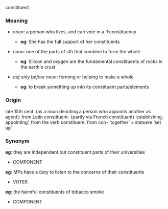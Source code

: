 constituent
### Meaning
+ _noun_: a person who lives, and can vote in a ↑constituency
	+ __eg__: She has the full support of her constituents
+ _noun_: one of the parts of sth that combine to form the whole
	+ __eg__: Silicon and oxygen are the fundamental constituents of rocks in the earth's crust

+ _adj only before noun_: forming or helping to make a whole
	+ __eg__: to break something up into its constituent parts/elements

### Origin

late 15th cent. (as a noun denoting a person who appoints another as agent): from Latin constituent- (partly via French constituant) ‘establishing, appointing’, from the verb constituere, from con- ‘together’ + statuere ‘set up’

### Synonym

__eg__: they are independent but constituent parts of their universities

+ COMPONENT

__eg__: MPs have a duty to listen to the concerns of their constituents

+ VOTER

__eg__: the harmful constituents of tobacco smoke

+ COMPONENT


